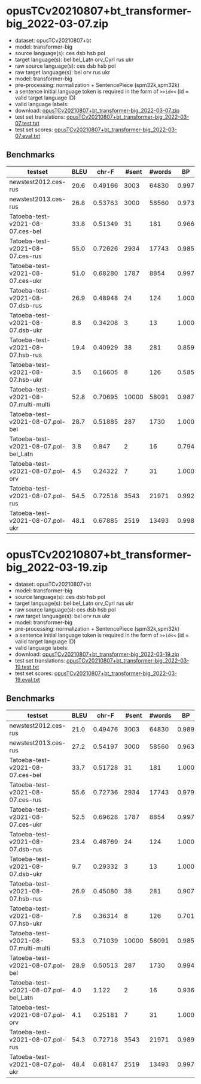 # opusTCv20210807+bt_transformer-big_2022-03-07.zip

* dataset: opusTCv20210807+bt
* model: transformer-big
* source language(s): ces dsb hsb pol
* target language(s): bel bel_Latn orv_Cyrl rus ukr
* raw source language(s): ces dsb hsb pol
* raw target language(s): bel orv rus ukr
* model: transformer-big
* pre-processing: normalization + SentencePiece (spm32k,spm32k)
* a sentence initial language token is required in the form of `>>id<<` (id = valid target language ID)
* valid language labels: 
* download: [opusTCv20210807+bt_transformer-big_2022-03-07.zip](https://object.pouta.csc.fi/Tatoeba-MT-models/zlw-zle/opusTCv20210807+bt_transformer-big_2022-03-07.zip)
* test set translations: [opusTCv20210807+bt_transformer-big_2022-03-07.test.txt](https://object.pouta.csc.fi/Tatoeba-MT-models/zlw-zle/opusTCv20210807+bt_transformer-big_2022-03-07.test.txt)
* test set scores: [opusTCv20210807+bt_transformer-big_2022-03-07.eval.txt](https://object.pouta.csc.fi/Tatoeba-MT-models/zlw-zle/opusTCv20210807+bt_transformer-big_2022-03-07.eval.txt)

## Benchmarks

| testset | BLEU  | chr-F | #sent | #words | BP |
|---------|-------|-------|-------|--------|----|
| newstest2012.ces-rus 	| 20.6 	| 0.49166 	| 3003 	| 64830 	| 0.997 |
| newstest2013.ces-rus 	| 26.8 	| 0.53763 	| 3000 	| 58560 	| 0.973 |
| Tatoeba-test-v2021-08-07.ces-bel 	| 33.8 	| 0.51349 	| 31 	| 181 	| 0.966 |
| Tatoeba-test-v2021-08-07.ces-rus 	| 55.0 	| 0.72626 	| 2934 	| 17743 	| 0.985 |
| Tatoeba-test-v2021-08-07.ces-ukr 	| 51.0 	| 0.68280 	| 1787 	| 8854 	| 0.997 |
| Tatoeba-test-v2021-08-07.dsb-rus 	| 26.9 	| 0.48948 	| 24 	| 124 	| 1.000 |
| Tatoeba-test-v2021-08-07.dsb-ukr 	| 8.8 	| 0.34208 	| 3 	| 13 	| 1.000 |
| Tatoeba-test-v2021-08-07.hsb-rus 	| 19.4 	| 0.40929 	| 38 	| 281 	| 0.859 |
| Tatoeba-test-v2021-08-07.hsb-ukr 	| 3.5 	| 0.16605 	| 8 	| 126 	| 0.585 |
| Tatoeba-test-v2021-08-07.multi-multi 	| 52.8 	| 0.70695 	| 10000 	| 58091 	| 0.987 |
| Tatoeba-test-v2021-08-07.pol-bel 	| 28.7 	| 0.51885 	| 287 	| 1730 	| 1.000 |
| Tatoeba-test-v2021-08-07.pol-bel_Latn 	| 3.8 	| 0.847 	| 2 	| 16 	| 0.794 |
| Tatoeba-test-v2021-08-07.pol-orv 	| 4.5 	| 0.24322 	| 7 	| 31 	| 1.000 |
| Tatoeba-test-v2021-08-07.pol-rus 	| 54.5 	| 0.72518 	| 3543 	| 21971 	| 0.992 |
| Tatoeba-test-v2021-08-07.pol-ukr 	| 48.1 	| 0.67885 	| 2519 	| 13493 	| 0.998 |


# opusTCv20210807+bt_transformer-big_2022-03-19.zip

* dataset: opusTCv20210807+bt
* model: transformer-big
* source language(s): ces dsb hsb pol
* target language(s): bel bel_Latn orv_Cyrl rus ukr
* raw source language(s): ces dsb hsb pol
* raw target language(s): bel orv rus ukr
* model: transformer-big
* pre-processing: normalization + SentencePiece (spm32k,spm32k)
* a sentence initial language token is required in the form of `>>id<<` (id = valid target language ID)
* valid language labels: 
* download: [opusTCv20210807+bt_transformer-big_2022-03-19.zip](https://object.pouta.csc.fi/Tatoeba-MT-models/zlw-zle/opusTCv20210807+bt_transformer-big_2022-03-19.zip)
* test set translations: [opusTCv20210807+bt_transformer-big_2022-03-19.test.txt](https://object.pouta.csc.fi/Tatoeba-MT-models/zlw-zle/opusTCv20210807+bt_transformer-big_2022-03-19.test.txt)
* test set scores: [opusTCv20210807+bt_transformer-big_2022-03-19.eval.txt](https://object.pouta.csc.fi/Tatoeba-MT-models/zlw-zle/opusTCv20210807+bt_transformer-big_2022-03-19.eval.txt)

## Benchmarks

| testset | BLEU  | chr-F | #sent | #words | BP |
|---------|-------|-------|-------|--------|----|
| newstest2012.ces-rus 	| 21.0 	| 0.49476 	| 3003 	| 64830 	| 0.989 |
| newstest2013.ces-rus 	| 27.2 	| 0.54197 	| 3000 	| 58560 	| 0.963 |
| Tatoeba-test-v2021-08-07.ces-bel 	| 33.7 	| 0.51728 	| 31 	| 181 	| 1.000 |
| Tatoeba-test-v2021-08-07.ces-rus 	| 55.6 	| 0.72736 	| 2934 	| 17743 	| 0.979 |
| Tatoeba-test-v2021-08-07.ces-ukr 	| 52.5 	| 0.69628 	| 1787 	| 8854 	| 0.997 |
| Tatoeba-test-v2021-08-07.dsb-rus 	| 23.4 	| 0.48769 	| 24 	| 124 	| 1.000 |
| Tatoeba-test-v2021-08-07.dsb-ukr 	| 9.7 	| 0.29332 	| 3 	| 13 	| 1.000 |
| Tatoeba-test-v2021-08-07.hsb-rus 	| 26.9 	| 0.45080 	| 38 	| 281 	| 0.907 |
| Tatoeba-test-v2021-08-07.hsb-ukr 	| 7.8 	| 0.36314 	| 8 	| 126 	| 0.701 |
| Tatoeba-test-v2021-08-07.multi-multi 	| 53.3 	| 0.71039 	| 10000 	| 58091 	| 0.985 |
| Tatoeba-test-v2021-08-07.pol-bel 	| 28.9 	| 0.50513 	| 287 	| 1730 	| 0.994 |
| Tatoeba-test-v2021-08-07.pol-bel_Latn 	| 4.0 	| 1.122 	| 2 	| 16 	| 0.936 |
| Tatoeba-test-v2021-08-07.pol-orv 	| 4.1 	| 0.25181 	| 7 	| 31 	| 1.000 |
| Tatoeba-test-v2021-08-07.pol-rus 	| 54.3 	| 0.72718 	| 3543 	| 21971 	| 0.989 |
| Tatoeba-test-v2021-08-07.pol-ukr 	| 48.4 	| 0.68147 	| 2519 	| 13493 	| 0.997 |

